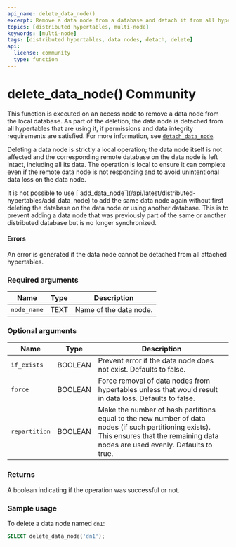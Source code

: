 ```yaml
---
api_name: delete_data_node()
excerpt: Remove a data node from a database and detach it from all hypertables
topics: [distributed hypertables, multi-node]
keywords: [multi-node]
tags: [distributed hypertables, data nodes, detach, delete]
api:
  license: community
  type: function
---
```


# delete_data_node() <Tag type="community">Community</Tag>

This function is executed on an access node to remove a data
node from the local database. As part of the deletion, the data node
is detached from all hypertables that are using it, if permissions
and data integrity requirements are satisfied. For more information,
see [`detach_data_node`][detach_data_node].

Deleting a data node is strictly a local operation; the data
node itself is not affected and the corresponding remote database
on the data node is left intact, including all its data. The
operation is local to ensure it can complete even if the remote
data node is not responding and to avoid unintentional data loss on
the data node.

<Highlight type="note">
It is not possible to use
[`add_data_node`](/api/latest/distributed-hypertables/add_data_node) to add the
same data node again without first deleting the database on the data
node or using another database. This is to prevent adding a data node
that was previously part of the same or another distributed database
but is no longer synchronized.
</Highlight>

#### Errors

An error is generated if the data node cannot be detached from
all attached hypertables.

### Required arguments

|Name|Type|Description|
|---|---|---|
| `node_name` | TEXT | Name of the data node. |

### Optional arguments

|Name|Type|Description|
|---|---|---|
| `if_exists`   | BOOLEAN | Prevent error if the data node does not exist. Defaults to false. |
| `force`       | BOOLEAN | Force removal of data nodes from hypertables unless that would result in data loss. Defaults to false. |
| `repartition` | BOOLEAN | Make the number of hash partitions equal to the new number of data nodes (if such partitioning exists). This ensures that the remaining data nodes are used evenly. Defaults to true. |

### Returns

A boolean indicating if the operation was successful or not.

### Sample usage

To delete a data node named `dn1`:

```sql
SELECT delete_data_node('dn1');
```

[detach_data_node]: /api/:currentVersion:/distributed-hypertables/detach_data_node
